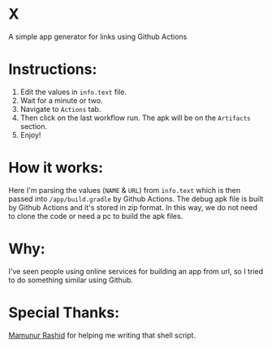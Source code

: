 # X
A simple app generator for links using Github Actions

# Instructions:
1. Edit the values in `info.text` file.
2. Wait for a minute or two.
3. Navigate to `Actions` tab. 
4. Then click on the last workflow run. The apk will be on the `Artifacts` section.
5. Enjoy!

# How it works:

Here I'm parsing the values (`NAME` & `URL`) from `info.text` which is then passed into `/app/build.gradle` by Github Actions. The debug apk file is built by Github Actions and it's stored in zip format. In this way, we do not need to clone the code or need a pc to build the apk files.

# Why:
I've seen people using online services for building an app from url, so I tried to do something similar using Github.

# Special Thanks:
[Mamunur Rashid](https://github.com/seekermind) for helping me writing that shell script.
